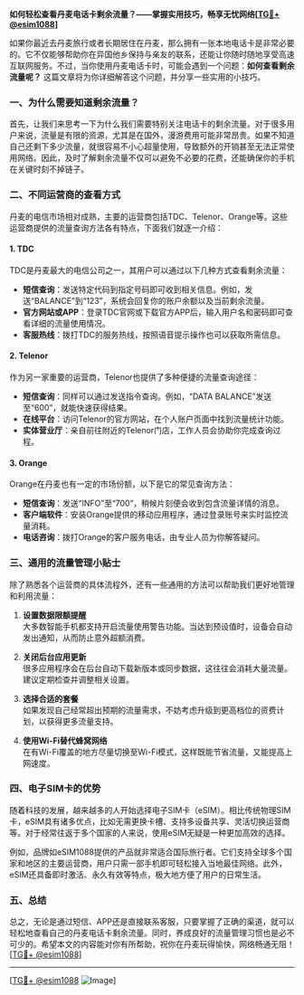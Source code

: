 **如何轻松查看丹麦电话卡剩余流量？——掌握实用技巧，畅享无忧网络[[TG💪+ @esim1088](https://t.me/s/esim1088)]**

如果你最近去丹麦旅行或者长期居住在丹麦，那么拥有一张本地电话卡是非常必要的。它不仅能够帮助你在异国他乡保持与亲友的联系，还能让你随时随地享受高速互联网服务。不过，当你使用丹麦电话卡时，可能会遇到一个问题：**如何查看剩余流量呢？** 这篇文章将为你详细解答这个问题，并分享一些实用的小技巧。

### 一、为什么需要知道剩余流量？

首先，让我们来思考一下为什么我们需要特别关注电话卡的剩余流量。对于很多用户来说，流量是有限的资源，尤其是在国外，漫游费用可能非常昂贵。如果不知道自己还剩下多少流量，就很容易不小心超量使用，导致额外的开销甚至无法正常使用网络。因此，及时了解剩余流量不仅可以避免不必要的花费，还能确保你的手机在关键时刻不掉链子。

### 二、不同运营商的查看方式

丹麦的电信市场相对成熟，主要的运营商包括TDC、Telenor、Orange等。这些运营商提供的流量查询方法各有特点，下面我们就逐一介绍：

#### 1. TDC
TDC是丹麦最大的电信公司之一，其用户可以通过以下几种方式查看剩余流量：
- **短信查询**：发送特定代码到指定号码即可收到相关信息。例如，发送“BALANCE”到“123”，系统会回复你的账户余额以及当前剩余流量。
- **官方网站或APP**：登录TDC官网或下载官方APP后，输入用户名和密码即可查看详细的流量使用情况。
- **客服热线**：拨打TDC的服务热线，按照语音提示操作也可以获取所需信息。

#### 2. Telenor
作为另一家重要的运营商，Telenor也提供了多种便捷的流量查询途径：
- **短信查询**：同样可以通过发送指令查询。例如，“DATA BALANCE”发送至“600”，就能快速获得结果。
- **在线平台**：访问Telenor的官方网站，在个人账户页面中找到流量统计功能。
- **实体营业厅**：亲自前往附近的Telenor门店，工作人员会协助你完成查询过程。

#### 3. Orange
Orange在丹麦也有一定的市场份额，以下是它的常见查询方法：
- **短信查询**：发送“INFO”至“700”，稍候片刻便会收到包含流量详情的消息。
- **客户端软件**：安装Orange提供的移动应用程序，通过登录账号来实时监控流量消耗。
- **电话咨询**：拨打Orange的客户服务电话，由专业人员为你解答疑问。

### 三、通用的流量管理小贴士

除了熟悉各个运营商的具体流程外，还有一些通用的方法可以帮助我们更好地管理和利用流量：

1. **设置数据限额提醒**  
   大多数智能手机都支持开启流量使用警告功能。当达到预设值时，设备会自动发出通知，从而防止意外超额消费。

2. **关闭后台应用更新**  
   很多应用程序会在后台自动下载新版本或同步数据，这往往会消耗大量流量。建议定期检查并调整相关设置。

3. **选择合适的套餐**  
   如果发现自己经常超出预期的流量需求，不妨考虑升级到更高档位的资费计划，以获得更多流量支持。

4. **使用Wi-Fi替代蜂窝网络**  
   在有Wi-Fi覆盖的地方尽量切换至Wi-Fi模式，这样既能节省流量，又能提高上网速度。

### 四、电子SIM卡的优势

随着科技的发展，越来越多的人开始选择电子SIM卡（eSIM）。相比传统物理SIM卡，eSIM具有诸多优点，比如无需更换卡槽、支持多设备共享、灵活切换运营商等。对于经常往返于多个国家的人来说，使用eSIM无疑是一种更加高效的选择。

例如，品牌如eSIM1088提供的产品就非常适合国际旅行者。它们支持全球多个国家和地区的主要运营商，用户只需一部手机即可轻松接入当地最佳网络。此外，eSIM还具备即时激活、永久有效等特点，极大地方便了用户的日常生活。

### 五、总结

总之，无论是通过短信、APP还是直接联系客服，只要掌握了正确的渠道，就可以轻松地查看自己的丹麦电话卡剩余流量。同时，养成良好的流量管理习惯也是必不可少的。希望本文的内容能对你有所帮助，祝你在丹麦玩得愉快，网络畅通无阻！[[TG💪+ @esim1088](https://t.me/s/esim1088)]

---

[[TG💪+ @esim1088](https://t.me/s/esim1088) ![Image](https://i.postimg.cc/4NQfJmqS/Snipaste-2025-05-13-00-14-12.png)]